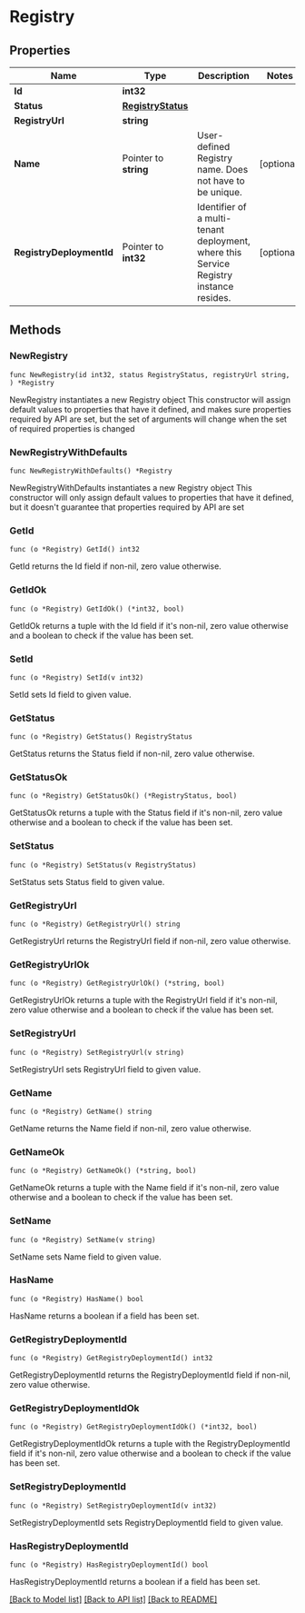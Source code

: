 # Registry

## Properties

Name | Type | Description | Notes
------------ | ------------- | ------------- | -------------
**Id** | **int32** |  | 
**Status** | [**RegistryStatus**](RegistryStatus.md) |  | 
**RegistryUrl** | **string** |  | 
**Name** | Pointer to **string** | User-defined Registry name. Does not have to be unique. | [optional] 
**RegistryDeploymentId** | Pointer to **int32** | Identifier of a multi-tenant deployment, where this Service Registry instance resides. | [optional] 

## Methods

### NewRegistry

`func NewRegistry(id int32, status RegistryStatus, registryUrl string, ) *Registry`

NewRegistry instantiates a new Registry object
This constructor will assign default values to properties that have it defined,
and makes sure properties required by API are set, but the set of arguments
will change when the set of required properties is changed

### NewRegistryWithDefaults

`func NewRegistryWithDefaults() *Registry`

NewRegistryWithDefaults instantiates a new Registry object
This constructor will only assign default values to properties that have it defined,
but it doesn't guarantee that properties required by API are set

### GetId

`func (o *Registry) GetId() int32`

GetId returns the Id field if non-nil, zero value otherwise.

### GetIdOk

`func (o *Registry) GetIdOk() (*int32, bool)`

GetIdOk returns a tuple with the Id field if it's non-nil, zero value otherwise
and a boolean to check if the value has been set.

### SetId

`func (o *Registry) SetId(v int32)`

SetId sets Id field to given value.


### GetStatus

`func (o *Registry) GetStatus() RegistryStatus`

GetStatus returns the Status field if non-nil, zero value otherwise.

### GetStatusOk

`func (o *Registry) GetStatusOk() (*RegistryStatus, bool)`

GetStatusOk returns a tuple with the Status field if it's non-nil, zero value otherwise
and a boolean to check if the value has been set.

### SetStatus

`func (o *Registry) SetStatus(v RegistryStatus)`

SetStatus sets Status field to given value.


### GetRegistryUrl

`func (o *Registry) GetRegistryUrl() string`

GetRegistryUrl returns the RegistryUrl field if non-nil, zero value otherwise.

### GetRegistryUrlOk

`func (o *Registry) GetRegistryUrlOk() (*string, bool)`

GetRegistryUrlOk returns a tuple with the RegistryUrl field if it's non-nil, zero value otherwise
and a boolean to check if the value has been set.

### SetRegistryUrl

`func (o *Registry) SetRegistryUrl(v string)`

SetRegistryUrl sets RegistryUrl field to given value.


### GetName

`func (o *Registry) GetName() string`

GetName returns the Name field if non-nil, zero value otherwise.

### GetNameOk

`func (o *Registry) GetNameOk() (*string, bool)`

GetNameOk returns a tuple with the Name field if it's non-nil, zero value otherwise
and a boolean to check if the value has been set.

### SetName

`func (o *Registry) SetName(v string)`

SetName sets Name field to given value.

### HasName

`func (o *Registry) HasName() bool`

HasName returns a boolean if a field has been set.

### GetRegistryDeploymentId

`func (o *Registry) GetRegistryDeploymentId() int32`

GetRegistryDeploymentId returns the RegistryDeploymentId field if non-nil, zero value otherwise.

### GetRegistryDeploymentIdOk

`func (o *Registry) GetRegistryDeploymentIdOk() (*int32, bool)`

GetRegistryDeploymentIdOk returns a tuple with the RegistryDeploymentId field if it's non-nil, zero value otherwise
and a boolean to check if the value has been set.

### SetRegistryDeploymentId

`func (o *Registry) SetRegistryDeploymentId(v int32)`

SetRegistryDeploymentId sets RegistryDeploymentId field to given value.

### HasRegistryDeploymentId

`func (o *Registry) HasRegistryDeploymentId() bool`

HasRegistryDeploymentId returns a boolean if a field has been set.


[[Back to Model list]](../README.md#documentation-for-models) [[Back to API list]](../README.md#documentation-for-api-endpoints) [[Back to README]](../README.md)


